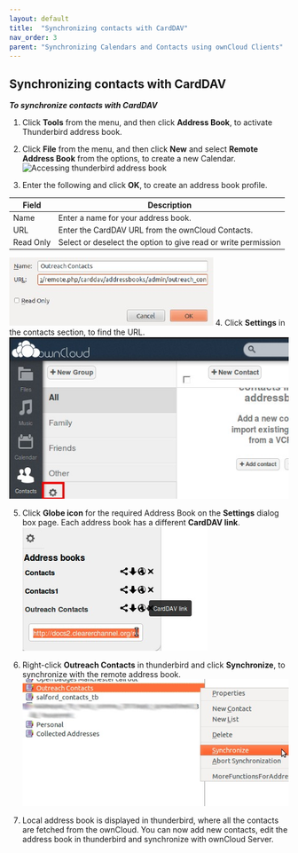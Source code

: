 ```yaml
---
layout: default
title:  "Synchronizing contacts with CardDAV"
nav_order: 3
parent: "Synchronizing Calendars and Contacts using ownCloud Clients"
---
```


## Synchronizing contacts with CardDAV

***To synchronize contacts with CardDAV***
1. Click **Tools** from the menu, and then click **Address Book**, to activate Thunderbird address book.
2. Click **File** from the menu, and then click **New** and select **Remote Address Book** from the options, to create a new Calendar.<br>
![Accessing thunderbird address book](/images/Accessing_thunderbird_address_book.jpg)

3.	Enter the following and click **OK**, to create an address book profile.


|Field|Description|
|---	|---	|
|Name|Enter a name for your address book.|
|URL|Enter the CardDAV URL from the ownCloud Contacts.|
|Read Only|Select or deselect the option to give read or write permission|


![Address book profile](/images/Address_book_profile.jpg)
4.	Click **Settings** in the contacts section, to find the URL.
![ownCloud Settings](/images/ownCloud_Settings.jpg)

5.	Click **Globe icon** for the required Address Book on the **Settings** dialog box page.
	Each address book has a different **CardDAV link**.
	![Selecting the address book](/images/Selecting_the_address_book.jpg)
	
6.	Right-click **Outreach Contacts** in thunderbird and click **Synchronize**, to synchronize with the remote address book.
![Synchronizing Address book](/images/Synchronizing_Address_book.jpg)

7.	Local address book is displayed in thunderbird, where all the contacts are fetched from the ownCloud.
	You can now add new contacts, edit the address book in thunderbird and synchronize with ownCloud Server.


